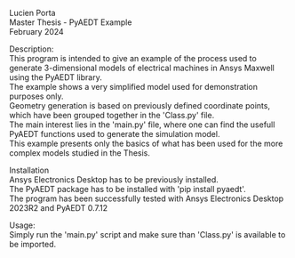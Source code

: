 Lucien Porta\
Master Thesis - PyAEDT Example\
February 2024

Description:\
This program is intended to give an example of the process used to generate 3-dimensional models of electrical machines in Ansys Maxwell using the PyAEDT library.\
The example shows a very simplified model used for demonstration purposes only.\
Geometry generation is based on previously defined coordinate points, which have been grouped together in the 'Class.py' file.\
The main interest lies in the 'main.py' file, where one can find the usefull PyAEDT functions used to generate the simulation model.\
This example presents only the basics of what has been used for the more complex models studied in the Thesis.

Installation\
Ansys Electronics Desktop has to be previously installed.\
The PyAEDT package has to be installed with 'pip install pyaedt'.\
The program has been successfully tested with Ansys Electronics Desktop 2023R2 and PyAEDT 0.7.12

Usage:\
Simply run the 'main.py' script and make sure than 'Class.py' is available to be imported.
